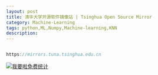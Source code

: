```yaml
---
layout: post
title: 清华大学开源软件镜像站 | Tsinghua Open Source Mirror
category: Machine-Learning
tags: python,ML,Numpy,Machine-learning,KNN
description: 
---
```



```javascript

https://mirrors.tuna.tsinghua.edu.cn


```





<script language="javascript" type="text/javascript" src="//js.users.51.la/19176892.js"></script>
<noscript><a href="//www.51.la/?19176892" target="_blank"><img alt="&#x6211;&#x8981;&#x5566;&#x514D;&#x8D39;&#x7EDF;&#x8BA1;" src="//img.users.51.la/19176892.asp" style="border:none" /></a></noscript>


